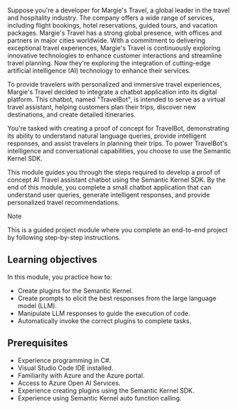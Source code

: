 Suppose you're a developer for Margie's Travel, a global leader in the travel and hospitality industry. The company offers a wide range of services, including flight bookings, hotel reservations, guided tours, and vacation packages. Margie's Travel has a strong global presence, with offices and partners in major cities worldwide. With a commitment to delivering exceptional travel experiences, Margie's Travel is continuously exploring innovative technologies to enhance customer interactions and streamline travel planning. Now they're exploring the integration of cutting-edge artificial intelligence (AI) technology to enhance their services.

To provide travelers with personalized and immersive travel experiences,  Margie's Travel decided to integrate a chatbot application into its digital platform. This chatbot, named "TravelBot", is intended to serve as a virtual travel assistant, helping customers plan their trips, discover new destinations, and create detailed itineraries. 

You're tasked with creating a proof of concept for TravelBot, demonstrating its ability to understand natural language queries, provide intelligent responses, and assist travelers in planning their trips. To power TravelBot's intelligence and conversational capabilities, you choose to use the Semantic Kernel SDK.

This module guides you through the steps required to develop a proof of concept AI Travel assistant chatbot using the Semantic Kernel SDK. By the end of this module, you complete a small chatbot application that can understand user queries, generate intelligent responses, and provide personalized travel recommendations.

> [!NOTE] 
> This is a guided project module where you complete an end-to-end project by following step-by-step instructions.  

## Learning objectives

In this module, you practice how to: 

- Create plugins for the Semantic Kernel.
- Create prompts to elicit the best responses from the large language model (LLM).
- Manipulate LLM responses to guide the execution of code.
- Automatically invoke the correct plugins to complete tasks.

## Prerequisites 

- Experience programming in C#.
- Visual Studio Code IDE installed.
- Familiarity with Azure and the Azure portal.
- Access to Azure Open AI Services.
- Experience creating plugins using the Semantic Kernel SDK.
- Experience using Semantic Kernel auto function calling.